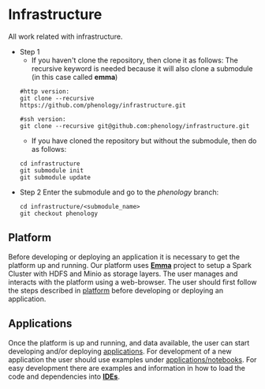 # Infrastructure
All work related with infrastructure.

* Step 1
  * If you haven't clone the repository, then clone it as follows:
    The recursive keyword is needed because it will also clone a submodule (in this case called **emma**)
  ```
  #http version:
  git clone --recursive https://github.com/phenology/infrastructure.git

  #ssh version:
  git clone --recursive git@github.com:phenology/infrastructure.git
  ```
  * If you have cloned the repository but without the submodule, then do as follows:
  ```
  cd infrastructure
  git submodule init
  git submodule update
  ```
* Step 2
  Enter the submodule and go to the *phenology* branch:
  ```
  cd infrastructure/<submodule_name>
  git checkout phenology
  ```

## Platform
Before developing or deploying an application it is necessary to get the platform up and running. Our platform uses [**Emma**](https://github.com/nlesc-sherlock/emma) project to setup a Spark Cluster with HDFS and Minio as storage layers. The user manages and interacts with the platform using a web-browser. The user should first follow the steps described in [platform](./platform) before developing or deploying an application.


## Applications
Once the platform is up and running, and data available, the user can start developing and/or deploying [applications](applications). For development of a new application the user should use examples under [applications/notebooks](./applications/notebooks). For easy development there are examples and information in how to load the code and dependencies into [**IDEs**](./applications/ides).
